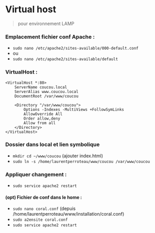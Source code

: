 Virtual host
============

> pour environnement LAMP


### Emplacement fichier conf Apache :

* `sudo nano /etc/apache2/sites-available/000-default.conf`
* ou 
* `sudo nano /etc/apache2/sites-available/default`

### VirtualHost :

````
<VirtualHost *:80>
    ServerName coucou.local
    ServerAlias www.coucou.local
    DocumentRoot /var/www/coucou

    <Directory "/var/www/coucou">
        Options -Indexes -MultiViews +FollowSymLinks
        AllowOverride All
        Order allow,deny
        Allow from all
    </Directory>
</VirtualHost>
````

### Dossier dans local et lien symbolique

* `mkdir cd ~/www/coucou` (ajouter index.html)
* `sudo ln -s /home/laurentperroteau/www/coucou /var/www/coucou`

### Appliquer changement :

* `sudo service apache2 restart`


#### (opt) Fichier de conf dans le home :

* `sudo nano coral.conf` (depuis /home/laurentperroteau/www/installation/coral.conf)
* `sudo a2ensite coral.conf`
* `sudo service apache2 restart`

